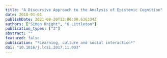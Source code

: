 ```yaml
---
title: "A Discursive Approach to the Analysis of Epistemic Cognition"
date: 2018-01-01
publishDate: 2021-08-20T12:06:00.636334Z
authors: ["Simon Knight", "K Littleton"]
publication_types: ["2"]
abstract: ""
featured: false
publication: "*Learning, culture and social interaction*"
doi: "10.1016/j.lcsi.2017.11.003"
---
```


